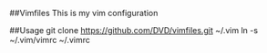 ##Vimfiles
This is my vim configuration

##Usage
    git clone https://github.com/DVD/vimfiles.git ~/.vim
    ln -s ~/.vim/vimrc ~/.vimrc
